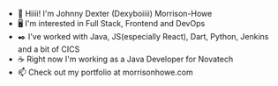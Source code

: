 - 👋 Hiiii! I'm Johnny Dexter (Dexyboiiii) Morrison-Howe
- 🖥️ I'm interested in Full Stack, Frontend and DevOps
- ✒️ I've worked with Java, JS(especially React), Dart, Python, Jenkins and a bit of CICS
- ☕ Right now I'm working as a Java Developer for Novatech
- 📫 Check out my portfolio at morrisonhowe.com

<!---
Dexyboiiii/Dexyboiiii is a ✨ special ✨ repository because its `README.md` (this file) appears on your GitHub profile.
You can click the Preview link to take a look at your changes.
--->

